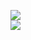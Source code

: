 [![](https://img.shields.io/badge/Made%20With-Github%20Spray-lightgrey.svg?style=for-the-badge&logo=github)](https://github.com/Annihil/github-spray#9792)  
[![](https://i.imgur.com/2DrTn0Z.gif)](https://github.com/Annihil/github-spray)